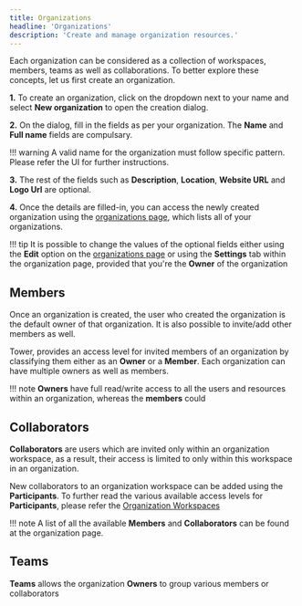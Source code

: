 ```yaml
---
title: Organizations 
headline: 'Organizations'
description: 'Create and manage organization resources.'
---
```


Each organization can be considered as a collection of workspaces, members, teams as well as collaborations. To better explore these concepts, let us first create an organization.

**1.** To create an organization, click on the dropdown next to your name and select **New organization** to open the creation dialog.

**2.** On the dialog, fill in the fields as per your organization. The **Name** and **Full name** fields are compulsary.

!!! warning
    A valid name for the organization must follow specific pattern. Please refer the UI for further instructions.

**3.** The rest of the fields such as **Description**, **Location**, **Website URL** and **Logo Url** are optional.

**4.** Once the details are filled-in, you can access the newly created organization using the [organizations page](https://tower.nf/orgs), which lists all of your organizations.

!!! tip
    It is possible to change the values of the optional fields either using the **Edit** option on the [organizations page](https://tower.nf/orgs) or using the **Settings** tab within the organization page, provided that you're the **Owner** of the organization 



## Members

Once an organization is created, the user who created the organization is the default owner of that organization. It is also possible to invite/add other members as well.

Tower, provides an access level for invited members of an organization by classifying them either as an **Owner** or a **Member**. Each organization can have multiple owners as well as members.

!!! note
    **Owners** have full read/write access to all the users and resources within an organization, whereas the **members** could 

## Collaborators

**Collaborators** are users which are invited only within an organization workspace, as a result, their access is limited to only within this workspace in an organization. 

New collaborators to an organization workspace can be added using the **Participants**. To further read the various available access levels for **Participants**, please refer the [Organization Workspaces](/orgs-and-teams/organization_workspaces)

!!! note
    A list of all the available **Members** and **Collaborators** can be found at the organization page.


## Teams

**Teams** allows the organization **Owners** to group various members or collaborators 

